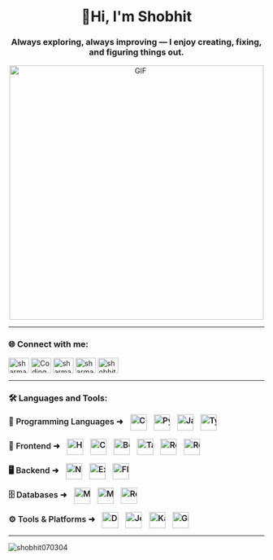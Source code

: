 <h1 align="center">👋Hi, I'm Shobhit</h1>
<h3 align="center">Always exploring, always improving — I enjoy creating, fixing, and figuring things out.</h3>

<div align="center">
<img src="https://user-images.githubusercontent.com/74038190/225813708-98b745f2-7d22-48cf-9150-083f1b00d6c9.gif" width="500" alt="GIF">
</div>

<hr/>

<h3 align="left">🌐 Connect with me:</h3>
<p align="left">
<a href="https://www.leetcode.com/sharmashobhit1000" target="blank"><img align="center" src="https://raw.githubusercontent.com/rahuldkjain/github-profile-readme-generator/master/src/images/icons/Social/leet-code.svg" alt="sharmashobhit1000" height="30" width="40" /></a>
<a href="https://www.naukri.com/code360/profile/Shobhit07" target="_blank"><img align="center" src="https://www.svgrepo.com/show/330198/codingninjas.svg" alt="Coding Ninjas" height="30" width="40"/></a>
<a href="https://auth.geeksforgeeks.org/user/sharmashobhit1000" target="blank"><img align="center" src="https://raw.githubusercontent.com/rahuldkjain/github-profile-readme-generator/master/src/images/icons/Social/geeks-for-geeks.svg" alt="sharmashobhit1000" height="30" width="40" /></a>
<a href="https://www.hackerrank.com/sharmashobhit102" target="blank"><img align="center" src="https://raw.githubusercontent.com/rahuldkjain/github-profile-readme-generator/master/src/images/icons/Social/hackerrank.svg" alt="sharmashobhit102" height="30" width="40" /></a>
<a href="https://codeforces.com/profile/shobhit07" target="blank"><img align="center" src="https://raw.githubusercontent.com/rahuldkjain/github-profile-readme-generator/master/src/images/icons/Social/codeforces.svg" alt="shobhit07" height="30" width="40" /></a>
</p>

<hr/>


<h3 align="left">🛠️ Languages and Tools:</h3>

<p align="left" style="white-space: nowrap; font-weight: 600; font-size: 16px; margin-bottom: 6px;">
  🚀 Programming Languages ➜
  <a href="https://www.w3schools.com/cpp/" target="_blank" rel="noreferrer" title="C++" style="display: inline-block; vertical-align: middle; margin-left: 10px;">
    <img src="https://skillicons.dev/icons?i=cpp" alt="C++" width="32" height="32" />
  </a>
  <a href="https://www.python.org" target="_blank" rel="noreferrer" title="Python" style="display: inline-block; vertical-align: middle; margin-left: 10px;">
    <img src="https://skillicons.dev/icons?i=python" alt="Python" width="32" height="32" />
  </a>
  <a href="https://developer.mozilla.org/en-US/docs/Web/JavaScript" target="_blank" rel="noreferrer" title="JavaScript" style="display: inline-block; vertical-align: middle; margin-left: 10px;">
    <img src="https://skillicons.dev/icons?i=javascript" alt="JavaScript" width="32" height="32" />
  </a>
  <a href="https://www.typescriptlang.org/" target="_blank" rel="noreferrer" title="TypeScript" style="display: inline-block; vertical-align: middle; margin-left: 10px;">
    <img src="https://skillicons.dev/icons?i=typescript" alt="TypeScript" width="32" height="32" />
  </a>
</p>

<p align="left" style="white-space: nowrap; font-weight: 600; font-size: 16px; margin-bottom: 6px;">
  🎨 Frontend ➜
  <a href="https://www.w3.org/html/" target="_blank" rel="noreferrer" title="HTML5" style="display: inline-block; vertical-align: middle; margin-left: 10px;">
    <img src="https://skillicons.dev/icons?i=html" alt="HTML5" width="32" height="32" />
  </a>
  <a href="https://www.w3schools.com/css/" target="_blank" rel="noreferrer" title="CSS3" style="display: inline-block; vertical-align: middle; margin-left: 10px;">
    <img src="https://skillicons.dev/icons?i=css" alt="CSS3" width="32" height="32" />
  </a>
  <a href="https://getbootstrap.com" target="_blank" rel="noreferrer" title="Bootstrap" style="display: inline-block; vertical-align: middle; margin-left: 10px;">
    <img src="https://skillicons.dev/icons?i=bootstrap" alt="Bootstrap" width="32" height="32" />
  </a>
  <a href="https://tailwindcss.com/" target="_blank" rel="noreferrer" title="Tailwind CSS" style="display: inline-block; vertical-align: middle; margin-left: 10px;">
    <img src="https://skillicons.dev/icons?i=tailwind" alt="Tailwind CSS" width="32" height="32" />
  </a>
  <a href="https://reactjs.org/" target="_blank" rel="noreferrer" title="React" style="display: inline-block; vertical-align: middle; margin-left: 10px;">
    <img src="https://skillicons.dev/icons?i=react" alt="React" width="32" height="32" />
  </a>
  <a href="https://redux.js.org" target="_blank" rel="noreferrer" title="Redux" style="display: inline-block; vertical-align: middle; margin-left: 10px;">
    <img src="https://skillicons.dev/icons?i=redux" alt="Redux" width="32" height="32" />
  </a>
</p>

<p align="left" style="white-space: nowrap; font-weight: 600; font-size: 16px; margin-bottom: 6px;">
  🖥️ Backend ➜
  <a href="https://nodejs.org" target="_blank" rel="noreferrer" title="Node.js" style="display: inline-block; vertical-align: middle; margin-left: 10px;">
    <img src="https://skillicons.dev/icons?i=nodejs" alt="Node.js" width="32" height="32" />
  </a>
  <a href="https://expressjs.com" target="_blank" rel="noreferrer" title="Express.js" style="display: inline-block; vertical-align: middle; margin-left: 10px;">
    <img src="https://skillicons.dev/icons?i=express" alt="Express.js" width="32" height="32" />
  </a>
  <a href="https://flask.palletsprojects.com/" target="_blank" rel="noreferrer" title="Flask" style="display: inline-block; vertical-align: middle; margin-left: 10px;">
    <img src="https://skillicons.dev/icons?i=flask" alt="Flask" width="32" height="32" />
  </a>
</p>

<p align="left" style="white-space: nowrap; font-weight: 600; font-size: 16px; margin-bottom: 6px;">
  🗄️ Databases ➜
  <a href="https://www.mysql.com/" target="_blank" rel="noreferrer" title="MySQL" style="display: inline-block; vertical-align: middle; margin-left: 10px;">
    <img src="https://skillicons.dev/icons?i=mysql" alt="MySQL" width="32" height="32" />
  </a>
  <a href="https://www.mongodb.com/" target="_blank" rel="noreferrer" title="MongoDB" style="display: inline-block; vertical-align: middle; margin-left: 10px;">
    <img src="https://skillicons.dev/icons?i=mongodb" alt="MongoDB" width="32" height="32" />
  </a>
  <a href="https://redis.io" target="_blank" rel="noreferrer" title="Redis" style="display: inline-block; vertical-align: middle; margin-left: 10px;">
    <img src="https://skillicons.dev/icons?i=redis" alt="Redis" width="32" height="32" />
  </a>
</p>

<p align="left" style="white-space: nowrap; font-weight: 600; font-size: 16px; margin-bottom: 6px;">
  ⚙️ Tools & Platforms ➜
  <a href="https://www.docker.com/" target="_blank" rel="noreferrer" title="Docker" style="display: inline-block; vertical-align: middle; margin-left: 10px;">
    <img src="https://skillicons.dev/icons?i=docker" alt="Docker" width="32" height="32" />
  </a>
  <a href="https://jestjs.io" target="_blank" rel="noreferrer" title="Jest" style="display: inline-block; vertical-align: middle; margin-left: 10px;">
    <img src="https://skillicons.dev/icons?i=jest" alt="Jest" width="32" height="32" />
  </a>
  <a href="https://kafka.apache.org/" target="_blank" rel="noreferrer" title="Kafka" style="display: inline-block; vertical-align: middle; margin-left: 10px;">
    <img src="https://skillicons.dev/icons?i=kafka" alt="Kafka" width="32" height="32" />
  </a>
  <a href="https://git-scm.com/" target="_blank" rel="noreferrer" title="Git" style="display: inline-block; vertical-align: middle; margin-left: 10px;">
    <img src="https://skillicons.dev/icons?i=git" alt="Git" width="32" height="32" />
  </a>
</p>

<hr/>

<p><img align="center" src="https://github-readme-stats.vercel.app/api/top-langs?username=shobhit070304&show_icons=true&locale=en&layout=compact" alt="shobhit070304" /></p>


